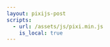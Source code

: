 ```yaml
---
layout: pixijs-post
scripts:
  - url: /assets/js/pixi.min.js
    is_local: true
---
```

<script>
  let app = new PIXI.Application({ width: 640, height: 360 });
  const pixiContainer = document.getElementById('content');
  pixiContainer.appendChild(app.view);

  const rectangle = new PIXI.Graphics();
  rectangle.beginFill(0xFF0000);
  rectangle.drawRect(0, 0, 200, 100);
  rectangle.endFill();

  app.stage.addChild(rectangle);
</script>